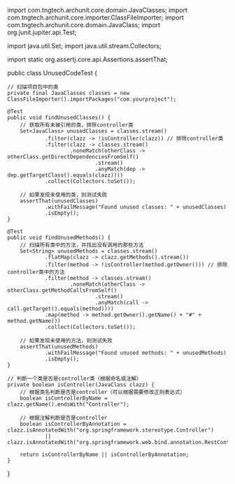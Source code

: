 import com.tngtech.archunit.core.domain.JavaClasses;
import com.tngtech.archunit.core.importer.ClassFileImporter;
import com.tngtech.archunit.core.domain.JavaClass;
import org.junit.jupiter.api.Test;

import java.util.Set;
import java.util.stream.Collectors;

import static org.assertj.core.api.Assertions.assertThat;

public class UnusedCodeTest {

    // 扫描项目包中的类
    private final JavaClasses classes = new ClassFileImporter().importPackages("com.yourproject");

    @Test
    public void findUnusedClasses() {
        // 获取所有未被引用的类，排除controller类
        Set<JavaClass> unusedClasses = classes.stream()
                .filter(clazz -> !isController(clazz)) // 排除controller类
                .filter(clazz -> classes.stream()
                        .noneMatch(otherClass -> otherClass.getDirectDependenciesFromSelf()
                                .stream()
                                .anyMatch(dep -> dep.getTargetClass().equals(clazz))))
                .collect(Collectors.toSet());

        // 如果发现未使用的类，则测试失败
        assertThat(unusedClasses)
                .withFailMessage("Found unused classes: " + unusedClasses)
                .isEmpty();
    }

    @Test
    public void findUnusedMethods() {
        // 扫描所有类中的方法，并找出没有调用的那些方法
        Set<String> unusedMethods = classes.stream()
                .flatMap(clazz -> clazz.getMethods().stream())
                .filter(method -> !isController(method.getOwner())) // 排除controller类中的方法
                .filter(method -> classes.stream()
                        .noneMatch(otherClass -> otherClass.getMethodCallsFromSelf()
                                .stream()
                                .anyMatch(call -> call.getTarget().equals(method))))
                .map(method -> method.getOwner().getName() + "#" + method.getName())
                .collect(Collectors.toSet());

        // 如果发现未使用的方法，则测试失败
        assertThat(unusedMethods)
                .withFailMessage("Found unused methods: " + unusedMethods)
                .isEmpty();
    }

    // 判断一个类是否是controller类（根据命名或注解）
    private boolean isController(JavaClass clazz) {
        // 根据类名判断是否是controller（可以根据需要修改正则表达式）
        boolean isControllerByName = clazz.getName().endsWith("Controller");

        // 根据注解判断是否是controller
        boolean isControllerByAnnotation = clazz.isAnnotatedWith("org.springframework.stereotype.Controller")
                || clazz.isAnnotatedWith("org.springframework.web.bind.annotation.RestController");

        return isControllerByName || isControllerByAnnotation;
    }
}
